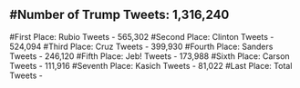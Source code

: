 #Number of Trump Tweets: 1,316,240
---
#First Place: Rubio Tweets - 565,302
#Second Place: Clinton Tweets - 524,094
#Third Place: Cruz Tweets - 399,930
#Fourth Place: Sanders Tweets - 246,120
#Fifth Place: Jeb! Tweets - 173,988
#Sixth Place: Carson Tweets - 111,916
#Seventh Place: Kasich Tweets - 81,022
#Last Place: Total Tweets -  
